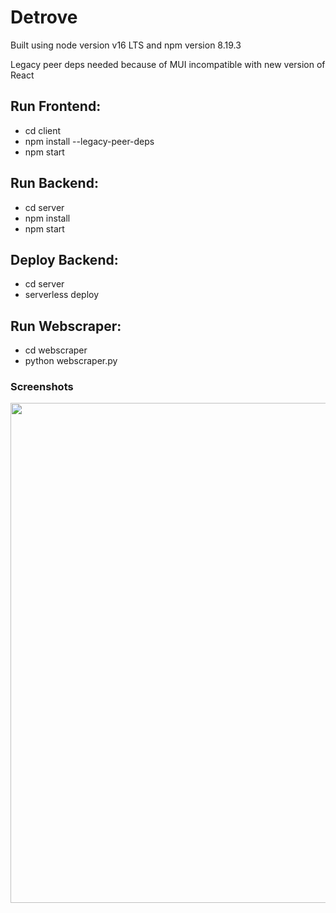 # Detrove

Built using node version v16 LTS and npm version 8.19.3

Legacy peer deps needed because of MUI incompatible with new version of React

## Run Frontend:

- cd client
- npm install --legacy-peer-deps
- npm start

## Run Backend:

- cd server
- npm install
- npm start

## Deploy Backend:

- cd server
- serverless deploy

## Run Webscraper:

- cd webscraper
- python webscraper.py

### Screenshots

<p align="center">
  <img src="https://github.com/Corfish123/Detrove/blob/main/assets/Screenshot%202023-04-12%20at%2010.51.07%20PM.png" width="800" />
</p>
